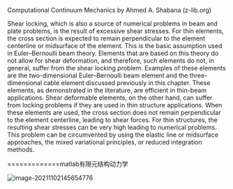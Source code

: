 Computational Continuum Mechanics by Ahmed A. Shabana (z-lib.org)

Shear locking, which is also a source of numerical problems in beam and plate problems,
is the result of excessive shear stresses. For thin elements, the cross section is expected to
remain perpendicular to the element centerline or midsurface of the element. This is the basic
assumption used in Euler–Bernoulli beam theory. Elements that are based on this theory do not
allow for shear deformation, and therefore, such elements do not, in general, suffer from the
shear locking problem. Examples of these elements are the two-dimensional Euler–Bernoulli
beam element and the three-dimensional cable element discussed previously in this chapter.
These elements, as demonstrated in the literature, are efficient in thin-beam applications. Shear
deformable elements, on the other hand, can suffer from locking problems if they are used in
thin structure applications. When these elements are used, the cross section does not remain
perpendicular to the element centerline, leading to shear forces. For thin structures, the resulting shear stresses can be very high leading to numerical problems. This problem can be circumvented by using the elastic line or midsurface approaches, the mixed variational principles,
or reduced integration methods.  

=============matlab有限元结构动力学

![image-20211102145654776](D:\定理\连续介质力学\image-20211102145654776.png)